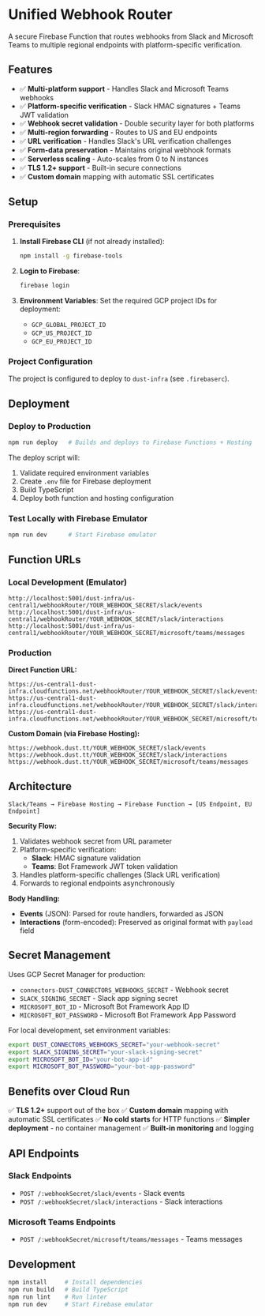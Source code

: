 # Unified Webhook Router

A secure Firebase Function that routes webhooks from Slack and Microsoft Teams to multiple regional endpoints with platform-specific verification.

## Features

- ✅ **Multi-platform support** - Handles Slack and Microsoft Teams webhooks
- ✅ **Platform-specific verification** - Slack HMAC signatures + Teams JWT validation
- ✅ **Webhook secret validation** - Double security layer for both platforms
- ✅ **Multi-region forwarding** - Routes to US and EU endpoints
- ✅ **URL verification** - Handles Slack's URL verification challenges
- ✅ **Form-data preservation** - Maintains original webhook formats
- ✅ **Serverless scaling** - Auto-scales from 0 to N instances
- ✅ **TLS 1.2+ support** - Built-in secure connections
- ✅ **Custom domain** mapping with automatic SSL certificates

## Setup

### Prerequisites

1. **Install Firebase CLI** (if not already installed):

   ```bash
   npm install -g firebase-tools
   ```

2. **Login to Firebase**:

   ```bash
   firebase login
   ```

3. **Environment Variables**:
   Set the required GCP project IDs for deployment:
   - `GCP_GLOBAL_PROJECT_ID`
   - `GCP_US_PROJECT_ID`
   - `GCP_EU_PROJECT_ID`

### Project Configuration

The project is configured to deploy to `dust-infra` (see `.firebaserc`).

## Deployment

### Deploy to Production

```bash
npm run deploy   # Builds and deploys to Firebase Functions + Hosting
```

The deploy script will:

1. Validate required environment variables
2. Create `.env` file for Firebase deployment
3. Build TypeScript
4. Deploy both function and hosting configuration

### Test Locally with Firebase Emulator

```bash
npm run dev      # Start Firebase emulator
```

## Function URLs

### Local Development (Emulator)

```
http://localhost:5001/dust-infra/us-central1/webhookRouter/YOUR_WEBHOOK_SECRET/slack/events
http://localhost:5001/dust-infra/us-central1/webhookRouter/YOUR_WEBHOOK_SECRET/slack/interactions
http://localhost:5001/dust-infra/us-central1/webhookRouter/YOUR_WEBHOOK_SECRET/microsoft/teams/messages
```

### Production

**Direct Function URL:**

```
https://us-central1-dust-infra.cloudfunctions.net/webhookRouter/YOUR_WEBHOOK_SECRET/slack/events
https://us-central1-dust-infra.cloudfunctions.net/webhookRouter/YOUR_WEBHOOK_SECRET/slack/interactions
https://us-central1-dust-infra.cloudfunctions.net/webhookRouter/YOUR_WEBHOOK_SECRET/microsoft/teams/messages
```

**Custom Domain (via Firebase Hosting):**

```
https://webhook.dust.tt/YOUR_WEBHOOK_SECRET/slack/events
https://webhook.dust.tt/YOUR_WEBHOOK_SECRET/slack/interactions  
https://webhook.dust.tt/YOUR_WEBHOOK_SECRET/microsoft/teams/messages
```

## Architecture

```
Slack/Teams → Firebase Hosting → Firebase Function → [US Endpoint, EU Endpoint]
```

**Security Flow:**

1. Validates webhook secret from URL parameter
2. Platform-specific verification:
   - **Slack**: HMAC signature validation  
   - **Teams**: Bot Framework JWT token validation
3. Handles platform-specific challenges (Slack URL verification)
4. Forwards to regional endpoints asynchronously

**Body Handling:**

- **Events** (JSON): Parsed for route handlers, forwarded as JSON
- **Interactions** (form-encoded): Preserved as original format with `payload` field

## Secret Management

Uses GCP Secret Manager for production:

- `connectors-DUST_CONNECTORS_WEBHOOKS_SECRET` - Webhook secret
- `SLACK_SIGNING_SECRET` - Slack app signing secret
- `MICROSOFT_BOT_ID` - Microsoft Bot Framework App ID
- `MICROSOFT_BOT_PASSWORD` - Microsoft Bot Framework App Password

For local development, set environment variables:

```bash
export DUST_CONNECTORS_WEBHOOKS_SECRET="your-webhook-secret"
export SLACK_SIGNING_SECRET="your-slack-signing-secret"
export MICROSOFT_BOT_ID="your-bot-app-id"
export MICROSOFT_BOT_PASSWORD="your-bot-app-password"
```

## Benefits over Cloud Run

✅ **TLS 1.2+** support out of the box
✅ **Custom domain** mapping with automatic SSL certificates
✅ **No cold starts** for HTTP functions
✅ **Simpler deployment** - no container management
✅ **Built-in monitoring** and logging

## API Endpoints

### Slack Endpoints
- `POST /:webhookSecret/slack/events` - Slack events
- `POST /:webhookSecret/slack/interactions` - Slack interactions

### Microsoft Teams Endpoints  
- `POST /:webhookSecret/microsoft/teams/messages` - Teams messages

## Development

```bash
npm install     # Install dependencies
npm run build   # Build TypeScript
npm run lint    # Run linter
npm run dev     # Start Firebase emulator
```
